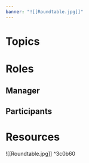 ```yaml
---
banner: "![[Roundtable.jpg]]"
---
```

# Topics
# Roles
## Manager
## Participants
# Resources
![[Roundtable.jpg]]  ^3c0b60

